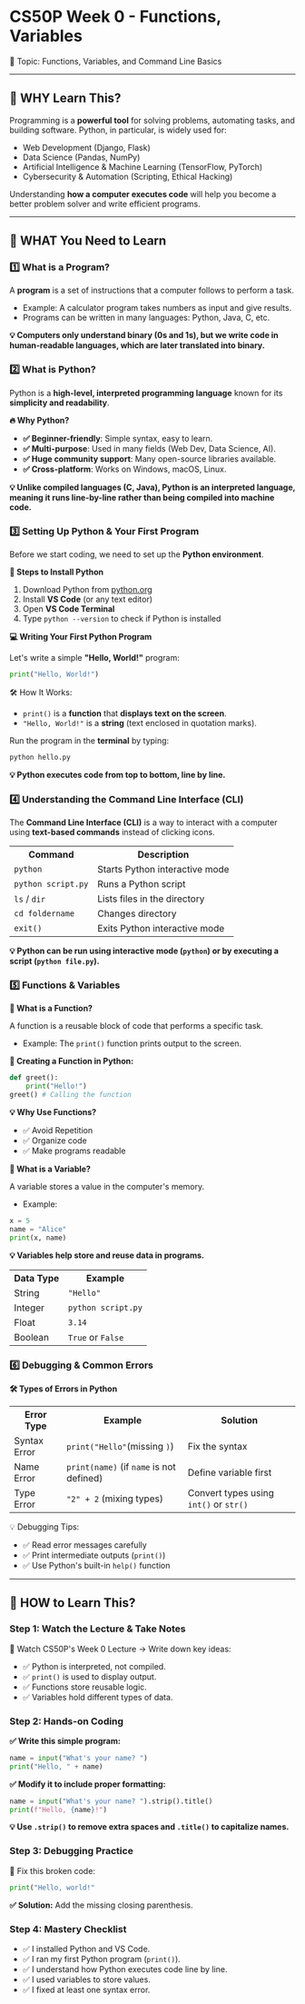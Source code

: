 # CS50P Week 0 - Functions, Variables

🎯 Topic: Functions, Variables, and Command Line Basics

---

## 🧠 WHY Learn This?

Programming is a **powerful tool** for solving problems, automating tasks, and building software.
Python, in particular, is widely used for:

- Web Development (Django, Flask)
- Data Science (Pandas, NumPy)
- Artificial Intelligence & Machine Learning (TensorFlow, PyTorch)
- Cybersecurity & Automation (Scripting, Ethical Hacking)

Understanding **how a computer executes code** will help you become a better problem solver and write efficient programs.

---

## 📌 WHAT You Need to Learn

### 1️⃣ What is a Program?

A **program** is a set of instructions that a computer follows to perform a task.

- Example: A calculator program takes numbers as input and give results.
- Programs can be written in many languages: Python, Java, C, etc.

**💡 Computers only understand binary (0s and 1s), but we write code in human-readable languages, which are later translated into binary.**

### 2️⃣ What is Python?

Python is a **high-level, interpreted programming language** known for its **simplicity and readability**.

**🔥 Why Python?**

- **✅ Beginner-friendly**: Simple syntax, easy to learn.
- **✅ Multi-purpose**: Used in many fields (Web Dev, Data Science, AI).
- **✅ Huge community support**: Many open-source libraries available.
- **✅ Cross-platform**: Works on Windows, macOS, Linux.

**💡 Unlike compiled languages (C, Java), Python is an interpreted language, meaning it runs line-by-line rather than being compiled into machine code.**

### 3️⃣ Setting Up Python & Your First Program

Before we start coding, we need to set up the **Python environment**.

**🔧 Steps to Install Python**
1. Download Python from [python.org](https://www.python.org/downloads/)
2. Install **VS Code** (or any text editor)
3. Open **VS Code Terminal**
4. Type `python --version` to check if Python is installed

**💻 Writing Your First Python Program**

Let's write a simple **"Hello, World!"** program:
```python
print("Hello, World!")
```
🛠️ How It Works:

- `print()` is a **function** that **displays text on the screen**.
- `"Hello, World!"` is a **string** (text enclosed in quotation marks).

Run the program in the **terminal** by typing:
```bash
python hello.py
```

**💡 Python executes code from top to bottom, line by line.**

### 4️⃣ Understanding the Command Line Interface (CLI)

The **Command Line Interface (CLI)** is a way to interact with a computer using **text-based commands** instead of clicking icons.

<table>
    <tr>
        <th>Command</th>
        <th>Description</th>
    </tr>
    <tr>
        <td><code>python</code></td>
        <td>Starts Python interactive mode</td>
    </tr>
    <tr>
        <td><code>python script.py</code></td>
        <td>Runs a Python script</td>
    </tr>
    <tr>
        <td><code>ls</code> / <code>dir</code></td>
        <td>Lists files in the directory</td>
    </tr>
    <tr>
        <td><code>cd foldername</code></td>
        <td>Changes directory</td>
    </tr>
    <tr>
        <td><code>exit()</code></td>
        <td>Exits Python interactive mode</td>
    </tr>
</table>

**💡 Python can be run using interactive mode (`python`) or by executing a script (`python file.py`).**

### 5️⃣ Functions & Variables

**📌 What is a Function?**

A function is a reusable block of code that performs a specific task.
- Example: The `print()` function prints output to the screen.

**📌 Creating a Function in Python:**
```python
def greet():
    print("Hello!")
greet() # Calling the function
```

**💡 Why Use Functions?**
- ✅ Avoid Repetition
- ✅ Organize code
- ✅ Make programs readable

**📌 What is a Variable?**

A variable stores a value in the computer's memory.
- Example: 
```python
x = 5
name = "Alice"
print(x, name)
```

**💡 Variables help store and reuse data in programs.**

<table>
    <tr>
        <th>Data Type</th>
        <th>Example</th>
    </tr>
    <tr>
        <td>String</td>
        <td><code>"Hello"</code></td>
    </tr>
    <tr>
        <td>Integer</td>
        <td><code>python script.py</code></td>
    </tr>
    <tr>
        <td>Float</td>
        <td><code>3.14</code></td>
    </tr>
    <tr>
        <td>Boolean</td>
        <td><code>True</code> or <code>False</code></td>
    </tr>
</table>

### 6️⃣ Debugging & Common Errors

**🛠️ Types of Errors in Python**

<table>
    <tr>
        <th>Error Type</th>
        <th>Example</th>
        <th>Solution</th>
    </tr>
    <tr>
        <td>Syntax Error</td>
        <td><code>print("Hello"</code>(missing <code>)</code>)</td>
        <td>Fix the syntax</td>
    </tr>
    <tr>
        <td>Name Error</td>
        <td><code>print(name)</code> (if <code>name</code> is not defined)</td>
        <td>Define variable first</td>
    </tr>
    <tr>
        <td>Type Error</td>
        <td><code>"2" + 2</code> (mixing types)</td>
        <td>Convert types using <code>int()</code> or <code>str()</code></td>
    </tr>
</table>

💡 Debugging Tips: 
- ✅ Read error messages carefully
- ✅ Print intermediate outputs (`print()`)
- ✅ Use Python's built-in `help()` function

---

## 🚀 HOW to Learn This?

### Step 1: Watch the Lecture & Take Notes

🎥 Watch CS50P's Week 0 Lecture → Write down key ideas:
- ✅ Python is interpreted, not compiled.
- ✅ `print()` is used to display output.
- ✅ Functions store reusable logic.
- ✅ Variables hold different types of data.

### Step 2: Hands-on Coding
**✅ Write this simple program:**
```python
name = input("What's your name? ")
print("Hello, " + name)
```
**✅ Modify it to include proper formatting:**
```python
name = input("What's your name? ").strip().title()
print(f"Hello, {name}!")
```

**💡 Use `.strip()` to remove extra spaces and `.title()` to capitalize names.**

### Step 3: Debugging Practice

🔎 Fix this broken code:
```python
print("Hello, world!"
```
**✅ Solution:** Add the missing closing parenthesis.

### Step 4: Mastery Checklist

- ✅ I installed Python and VS Code.
- ✅ I ran my first Python program (`print()`).
- ✅ I understand how Python executes code line by line.
- ✅ I used variables to store values.
- ✅ I fixed at least one syntax error.
